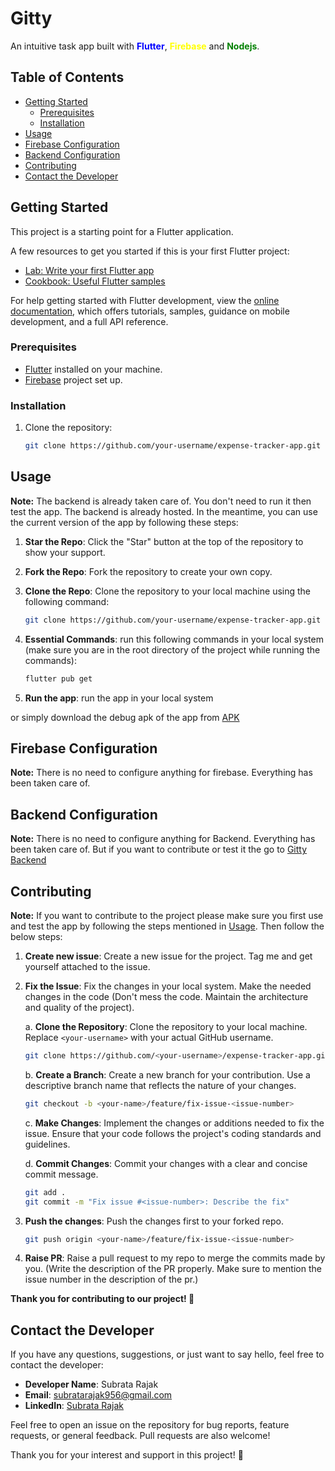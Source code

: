 # Gitty
An intuitive task app built with <span style="color: blue;">**Flutter**</span>, <span style="color: yellow;">**Firebase**</span> and <span style="color: green;">**Nodejs**</span>.

## Table of Contents

- [Getting Started](#getting-started)
  - [Prerequisites](#prerequisites)
  - [Installation](#installation)
- [Usage](#usage)
- [Firebase Configuration](#firebase-configuration)
- [Backend Configuration](#backend-configuration)
- [Contributing](#contributing)
- [Contact the Developer](#contact-the-developer)

## Getting Started

This project is a starting point for a Flutter application.

A few resources to get you started if this is your first Flutter project:

- [Lab: Write your first Flutter app](https://docs.flutter.dev/get-started/codelab)
- [Cookbook: Useful Flutter samples](https://docs.flutter.dev/cookbook)

For help getting started with Flutter development, view the
[online documentation](https://docs.flutter.dev/), which offers tutorials,
samples, guidance on mobile development, and a full API reference.

### Prerequisites

- [Flutter](https://flutter.dev/docs/get-started/install) installed on your machine.
- [Firebase](https://firebase.google.com/docs/flutter/setup) project set up.

### Installation

1. Clone the repository:

   ```bash
   git clone https://github.com/your-username/expense-tracker-app.git
   ```

## Usage

**Note:** The backend is already taken care of. You don't need to run it then test the app. The backend is already hosted. In the meantime, you can use the current version of the app by following these steps:

1. **Star the Repo**: Click the "Star" button at the top of the repository to show your support.

2. **Fork the Repo**: Fork the repository to create your own copy.

3. **Clone the Repo**: Clone the repository to your local machine using the following command:

   ```bash
   git clone https://github.com/your-username/expense-tracker-app.git
   ```

4. **Essential Commands**: run this following commands in your local system (make sure you are in the root directory of the project while running the commands):

   ```bash
   flutter pub get
   ```

5. **Run the app**: run the app in your local system

or simply download the debug apk of the app from [APK](https://drive.google.com/file/d/1LJz_2r1TlTWyv-joDhXySTaxQiiObKBK/view?usp=sharing)

## Firebase Configuration

**Note:** There is no need to configure anything for firebase. Everything has been taken care of.

## Backend Configuration

**Note:** There is no need to configure anything for Backend. Everything has been taken care of. But if you want to contribute or test it the go to [Gitty Backend](https://github.com/Subrata-Rajak/Gitty-Backend)

## Contributing

**Note:** If you want to contribute to the project please make sure you first use and test the app by following the steps mentioned in [Usage](#usage). Then follow the below steps:

1. **Create new issue**: Create a new issue for the project. Tag me and get yourself attached to the issue.

2. **Fix the Issue**: Fix the changes in your local system. Make the needed changes in the code (Don't mess the code. Maintain the architecture and quality of the project).

    a. **Clone the Repository**: Clone the repository to your local machine. Replace `<your-username>` with your actual GitHub username.

    ```bash
    git clone https://github.com/<your-username>/expense-tracker-app.git
    ```

    b. **Create a Branch**: Create a new branch for your contribution. Use a descriptive branch name that reflects the nature of your changes.

    ```bash
    git checkout -b <your-name>/feature/fix-issue-<issue-number>
    ```

    c. **Make Changes**: Implement the changes or additions needed to fix the issue. Ensure that your code follows the project's coding standards and guidelines.

    d. **Commit Changes**: Commit your changes with a clear and concise commit message.

    ```bash
    git add .
    git commit -m "Fix issue #<issue-number>: Describe the fix"
    ```

3. **Push the changes**: Push the changes first to your forked repo.

    ```bash
    git push origin <your-name>/feature/fix-issue-<issue-number>
    ```

4. **Raise PR**: Raise a pull request to my repo to merge the commits made by you. (Write the description of the PR properly. Make sure to mention the issue number in the description of the pr.)

**Thank you for contributing to our project! 🚀**

## Contact the Developer

If you have any questions, suggestions, or just want to say hello, feel free to contact the developer:

- **Developer Name**: Subrata Rajak
- **Email**: <subratarajak956@gmail.com>
- **LinkedIn**: [Subrata Rajak](https://www.linkedin.com/in/subrata-connect/)

Feel free to open an issue on the repository for bug reports, feature requests, or general feedback. Pull requests are also welcome!

Thank you for your interest and support in this project! 🚀
